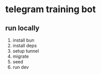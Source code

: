 # telegram training bot

## run locally

1. install bun
2. install deps
3. setup tunnel
4. migrate
5. seed
6. run dev
